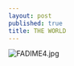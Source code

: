 ```yaml
---
layout: post
published: true
title: THE WORLD
---
```

![FADIME4.jpg]({{site.baseurl}}/assets/images/posts/FADIME4.jpg)
